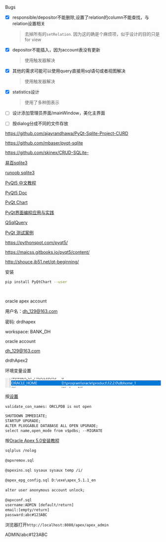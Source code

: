 Bugs

- [x] responsible/depositor不能删除,设置了relation的column不能查找，与relation设置相关

  > 去掉所有的`setRelation`. 因为这的确是个麻烦项，似乎设计的目的只是for view

- [x] depositor不能插入，因为account表没有更新

  > 使用触发器解决

- [x] 其他的需求可能可以使用query直接用sql语句或者视图解决

  > 使用触发器解决

- [x] statistics设计

  > 使用了多种图表示

- [ ] 设计添加管理员界面/mainWindow，美化主界面

- [ ] 按dialog分成不同的文件存放





<https://github.com/ajayrandhawa/PyQt-Sqlite-Project-CURD>

<https://github.com/mbaser/pyqt-sqlite>

<https://github.com/skinex/CRUD-SQLite->



[易百sqlite3](https://www.yiibai.com/sqlite/insert-query.html)

[runoob sqlite3](http://www.runoob.com/sqlite/sqlite-update.html)



[PyQt5 中文教程](http://code.py40.com/pyqt5/18.html)

[PyQt5 Doc](https://doc.bccnsoft.com/docs/PyQt5)

[PyQt Chart](<https://doc.qt.io/qt-5/qtcharts-index.html>)

[PyQt界面编程应用与实践](https://www.cnblogs.com/jinjiangongzuoshi/p/5636960.html)

[QSqlQuery](<https://blog.csdn.net/baidu_33570760/article/details/71740554>)

[PyQt 测试案例](https://github.com/PyQt5/PyQt)

<https://pythonspot.com/pyqt5/>

<https://maicss.gitbooks.io/pyqt5/content/>

<http://shouce.jb51.net/qt-beginning/>



安装

```bash
pip install PyQtChart --user
```



​		





oracle apex account

用户名：dh_129@163.com

密码: drdhapex

workspace: BANK_DH





oracle account

dh_129@163.com

drdhApex2





环境变量设置

![1556780896633](README.assets/1556780896633.png)

按[设置](<https://tutel.me/c/dba/questions/211436/can+not+install+oracle+apex+on+gnulinux+db+12c>)

`validate_con_names: ORCLPDB is not open`

```plsql
SHUTDOWN IMMEDIATE;
STARTUP UPGRADE;
ALTER PLUGGABLE DATABASE ALL OPEN UPGRADE;
select name,open_mode from v$pdbs; --MIGRATE
```



按[Oracle Apex 5.0安装教程](<https://blog.csdn.net/sunansheng/article/details/74196149>)

```
sqlplus /nolog

@apxremov.sql
 
@apexins.sql sysaux sysaux temp /i/

@apex_epg_config.sql D:\exe\apex_5.1.1_en

alter user anonymous account unlock;

@apxconf.sql
username:ADMIN [default/return]
email:[empty/return]
passward:abc#123ABC
```

浏览器打开`http://localhost:8080/apex/apex_admin`

ADMIN/abc#123ABC